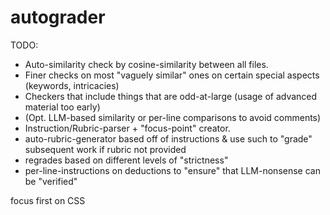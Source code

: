 # autograder

TODO: 
- Auto-similarity check by cosine-similarity between all files.
- Finer checks on most "vaguely similar" ones on certain special aspects (keywords, intricacies)
- Checkers that include things that are odd-at-large (usage of advanced material too early)
- (Opt. LLM-based similarity or per-line comparisons to avoid comments)
- Instruction/Rubric-parser + "focus-point" creator.
- auto-rubric-generator based off of instructions & use such to "grade" subsequent work if rubric not provided
- regrades based on different levels of "strictness"
- per-line-instructions on deductions to "ensure" that LLM-nonsense can be "verified"

focus first on CSS 
